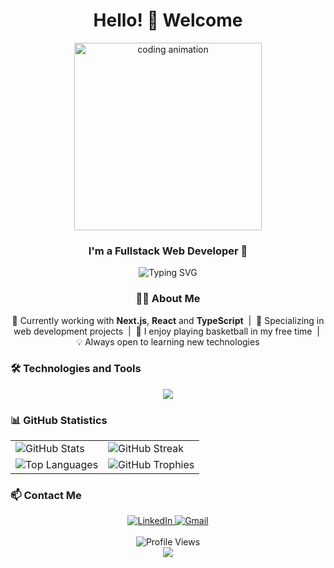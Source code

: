 <h1 align="center">Hello! 👋 Welcome</h1>

<div align="center">
  <img src="https://media.giphy.com/media/CuuSHzuc0O166MRfjt/giphy.gif" width="300" alt="coding animation"/>
</div>

<h3 align="center">I'm a Fullstack Web Developer 🚀</h3>

<p align="center">
  <img src="https://readme-typing-svg.herokuapp.com?font=Fira+Code&pause=1000&color=6A5ACD&center=true&vCenter=true&width=435&lines=Building+modern+web+applications;Always+learning+new+technologies;Passionate+about+clean+code" alt="Typing SVG" />
</p>

<div align="center">
  
### 👨‍💻 About Me

<p>
🌱 Currently working with <b>Next.js</b>, <b>React</b> and <b>TypeScript</b> &nbsp;|&nbsp;
💼 Specializing in web development projects &nbsp;|&nbsp;
🏀 I enjoy playing basketball in my free time &nbsp;|&nbsp;
💡 Always open to learning new technologies
</p>

</div>

### 🛠️ Technologies and Tools

<div align="center">
  <img src="https://skillicons.dev/icons?i=html,css,js,ts,react,nextjs,tailwind,nodejs,mongodb,mysql,firebase,prisma,git,vscode,figma,cursor" />
</div>

### 📊 GitHub Statistics

<div align="center">
  <table>
    <tr>
      <td>
        <img src="https://github-readme-stats.vercel.app/api?username=ogulcan-dev&show_icons=true&theme=tokyonight&hide_border=true" alt="GitHub Stats" />
      </td>
      <td>
        <img src="https://github-readme-streak-stats.herokuapp.com/?user=ogulcan-dev&theme=tokyonight&hide_border=true" alt="GitHub Streak" />
      </td>
    </tr>
    <tr>
      <td>
        <img src="https://github-readme-stats.vercel.app/api/top-langs/?username=ogulcan-dev&layout=compact&theme=tokyonight&hide_border=true" alt="Top Languages" />
      </td>
      <td>
        <img src="https://github-profile-trophy.vercel.app/?username=ogulcan-dev&theme=tokyonight&column=3&row=2&margin-w=15&margin-h=15&no-bg=true&no-frame=true" alt="GitHub Trophies" />
      </td>
    </tr>
  </table>
</div>

### 📫 Contact Me

<div align="center">
  <a href="https://www.linkedin.com/in/ogulcano/" target="_blank">
    <img src="https://img.shields.io/badge/LinkedIn-0077B5?style=for-the-badge&logo=linkedin&logoColor=white" alt="LinkedIn" />
  </a>
  <a href="mailto:ogulcanozturk72@gmail.com" target="_blank">
    <img src="https://img.shields.io/badge/Gmail-D14836?style=for-the-badge&logo=gmail&logoColor=white" alt="Gmail" />
  </a>
</div>

<br>

<div align="center">
  <img src="https://komarev.com/ghpvc/?username=ogulcan-dev&color=blueviolet&style=for-the-badge" alt="Profile Views" />
</div>

<div align="center">
  <img src="https://capsule-render.vercel.app/api?type=waving&color=gradient&height=100&section=footer" />
</div>
